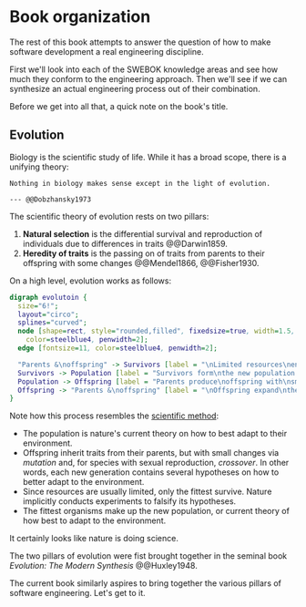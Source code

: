 # Book organization

The rest of this book attempts to answer the question of how to make software development a real engineering discipline.

First we'll look into each of the SWEBOK knowledge areas and see how much they conform to the engineering approach.
Then we'll see if we can synthesize an actual engineering process out of their combination.

Before we get into all that, a quick note on the book's title.


## Evolution

Biology is the scientific study of life.
While it has a broad scope, there is a unifying theory:

```admonish info "Quote"
Nothing in biology makes sense except in the light of evolution.

--- @@Dobzhansky1973
```

The scientific theory of evolution rests on two pillars:

1. **Natural selection** is the differential survival and reproduction of individuals due to differences in traits
  @@Darwin1859.
2. **Heredity of traits** is the passing on of traits from parents to their offspring with some changes @@Mendel1866,
  @@Fisher1930.

On a high level, evolution works as follows:

```dot process
digraph evolutoin {
  size="6!";
  layout="circo";
  splines="curved";
  node [shape=rect, style="rounded,filled", fixedsize=true, width=1.5, height=0.75, fillcolor=lightskyblue2,
    color=steelblue4, penwidth=2];
  edge [fontsize=11, color=steelblue4, penwidth=2];

  "Parents &\noffspring" -> Survivors [label = "\nLimited resources\nensure only the\nfittest survive"];
  Survivors -> Population [label = "Survivors form\nthe new population  "];
  Population -> Offspring [label = "Parents produce\noffspring with\nsmall changes\nin traits"];
  Offspring -> "Parents &\noffspring" [label = "\nOffspring expand\nthe population"];
}
```

Note how this process resembles the [scientific method](engineering.md#science):

- The population is nature's current theory on how to best adapt to their environment.
- Offspring inherit traits from their parents, but with small changes via _mutation_ and, for species with
  sexual reproduction, _crossover_.
  In other words, each new generation contains several hypotheses on how to better adapt to the environment.
- Since resources are usually limited, only the fittest survive.
  Nature implicitly conducts experiments to falsify its hypotheses.
- The fittest organisms make up the new population, or current theory of how best to adapt to the environment.

It certainly looks like nature is doing science.

The two pillars of evolution were fist brought together in the seminal book _Evolution: The Modern Synthesis_
@@Huxley1948.

The current book similarly aspires to bring together the various pillars of software engineering.
Let's get to it.
